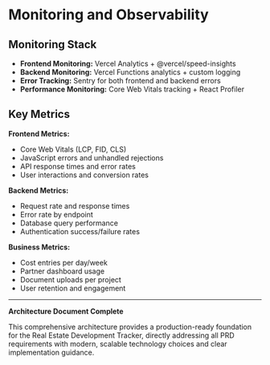 # Monitoring and Observability

## Monitoring Stack

- **Frontend Monitoring:** Vercel Analytics + @vercel/speed-insights
- **Backend Monitoring:** Vercel Functions analytics + custom logging
- **Error Tracking:** Sentry for both frontend and backend errors
- **Performance Monitoring:** Core Web Vitals tracking + React Profiler

## Key Metrics

**Frontend Metrics:**
- Core Web Vitals (LCP, FID, CLS)
- JavaScript errors and unhandled rejections
- API response times and error rates
- User interactions and conversion rates

**Backend Metrics:**
- Request rate and response times
- Error rate by endpoint
- Database query performance
- Authentication success/failure rates

**Business Metrics:**
- Cost entries per day/week
- Partner dashboard usage
- Document uploads per project
- User retention and engagement

---

**Architecture Document Complete**

This comprehensive architecture provides a production-ready foundation for the Real Estate Development Tracker, directly addressing all PRD requirements with modern, scalable technology choices and clear implementation guidance.